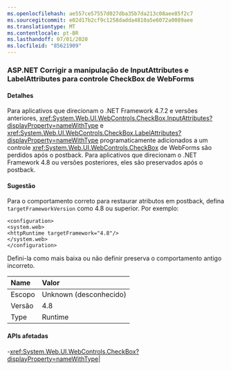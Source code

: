 ```yaml
---
ms.openlocfilehash: ae557ce57557d027dba35b7da213c08aee85f2c7
ms.sourcegitcommit: e02d17b2cf9c1258dadda4810a5e6072a0089aee
ms.translationtype: MT
ms.contentlocale: pt-BR
ms.lasthandoff: 07/01/2020
ms.locfileid: "85621909"
---
```

### <a name="aspnet-fix-handling-of-inputattributes-and-labelattributes-for-webforms-checkbox-control"></a>ASP.NET Corrigir a manipulação de InputAttributes e LabelAttributes para controle CheckBox de WebForms

#### <a name="details"></a>Detalhes

Para aplicativos que direcionam o .NET Framework 4.7.2 e versões anteriores, <xref:System.Web.UI.WebControls.CheckBox.InputAttributes?displayProperty=nameWithType> e <xref:System.Web.UI.WebControls.CheckBox.LabelAttributes?displayProperty=nameWithType> programaticamente adicionados a um controle <xref:System.Web.UI.WebControls.CheckBox> de WebForms são perdidos após o postback. Para aplicativos que direcionam o .NET Framework 4.8 ou versões posteriores, eles são preservados após o postback.

#### <a name="suggestion"></a>Sugestão

Para o comportamento correto para restaurar atributos em postback, defina <code>targetFrameworkVersion</code> como 4.8 ou superior. Por exemplo:<pre><code class="lang-xml">&lt;configuration&gt;&#13;&#10;&lt;system.web&gt;&#13;&#10;&lt;httpRuntime targetFramework=&quot;4.8&quot;/&gt;&#13;&#10;&lt;/system.web&gt;&#13;&#10;&lt;/configuration&gt;&#13;&#10;</code></pre>Defini-la como mais baixa ou não definir preserva o comportamento antigo incorreto.

| Name    | Valor       |
|:--------|:------------|
| Escopo   |Unknown (desconhecido)|
|Versão|4.8|
|Type|Runtime

#### <a name="affected-apis"></a>APIs afetadas

-<xref:System.Web.UI.WebControls.CheckBox?displayProperty=nameWithType></li></ul>|
